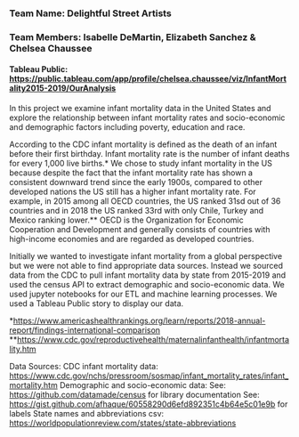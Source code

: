 ### Team Name: Delightful Street Artists
### Team Members: Isabelle DeMartin, Elizabeth Sanchez & Chelsea Chaussee

#### Tableau Public: https://public.tableau.com/app/profile/chelsea.chaussee/viz/InfantMortality2015-2019/OurAnalysis

In this project we examine infant mortality data in the United States and explore the relationship between infant mortality rates and socio-economic and demographic factors including poverty, education and race.

According to the CDC infant mortality is defined as the death of an infant before their first birthday. Infant mortality rate is the number of infant deaths for every 1,000 live births.*
We chose to study infant mortality in the US because despite the fact that the infant mortality rate has shown a consistent downward trend since the early 1900s, compared to other developed nations the US still has a higher infant mortality rate. For example, in 2015 among all OECD countries, the US ranked 31sd out of 36 countries and in 2018 the US ranked 33rd with only Chile, Turkey and Mexico ranking lower.** OECD is the Organization for Economic Cooperation and Development and generally consists of countries with high-income economies and are regarded as developed countries.

Initially we wanted to investigate infant mortality from a global perspective but we were not able to find appropriate data sources. Instead we sourced data from the CDC to pull infant mortality data by state from 2015-2019 and used the census API to extract demographic and socio-economic data. We used jupyter notebooks for our ETL and machine learning processes. We used a Tableau Public story to display our data.

*https://www.americashealthrankings.org/learn/reports/2018-annual-report/findings-international-comparison
**https://www.cdc.gov/reproductivehealth/maternalinfanthealth/infantmortality.htm

Data Sources:
CDC infant mortality data: https://www.cdc.gov/nchs/pressroom/sosmap/infant_mortality_rates/infant_mortality.htm
Demographic and socio-economic data:
See: https://github.com/datamade/census for library documentation
See: https://gist.github.com/afhaque/60558290d6efd892351c4b64e5c01e9b for labels
State names and abbreviations csv: https://worldpopulationreview.com/states/state-abbreviations
